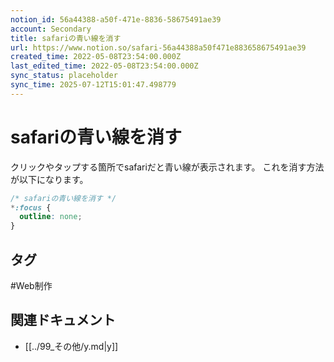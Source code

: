 ```yaml
---
notion_id: 56a44388-a50f-471e-8836-58675491ae39
account: Secondary
title: safariの青い線を消す
url: https://www.notion.so/safari-56a44388a50f471e883658675491ae39
created_time: 2022-05-08T23:54:00.000Z
last_edited_time: 2022-05-08T23:54:00.000Z
sync_status: placeholder
sync_time: 2025-07-12T15:01:47.498779
---
```

# safariの青い線を消す

クリックやタップする箇所でsafariだと青い線が表示されます。
これを消す方法が以下になります。
```css
/* safariの青い線を消す */
*:focus {
  outline: none;
}
```

## タグ

#Web制作 

## 関連ドキュメント

- [[../99_その他/y.md|y]]
